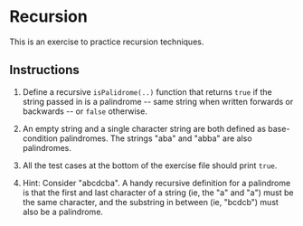 # Recursion

This is an exercise to practice recursion techniques.

## Instructions

1. Define a recursive `isPalidrome(..)` function that returns `true` if the string passed in is a palindrome -- same string when written forwards or backwards -- or `false` otherwise.

2. An empty string and a single character string are both defined as base-condition palindromes. The strings "aba" and "abba" are also palindromes.

3. All the test cases at the bottom of the exercise file should print `true`.

4. Hint: Consider "abcdcba". A handy recursive definition for a palindrome is that the first and last character of a string (ie, the "a" and "a") must be the same character, and the substring in between (ie, "bcdcb") must also be a palindrome.